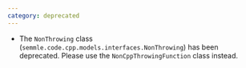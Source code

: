 ```yaml
---
category: deprecated
---
```

* The `NonThrowing` class (`semmle.code.cpp.models.interfaces.NonThrowing`) has been deprecated. Please use the `NonCppThrowingFunction` class instead.